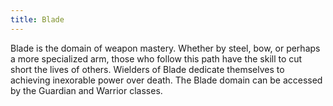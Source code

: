```yaml
---
title: Blade
---
```


Blade is the domain of weapon mastery. Whether by steel, bow, or perhaps a more specialized arm, those who follow this path have the skill to cut short the lives of others. Wielders of Blade dedicate themselves to achieving inexorable power over death. The Blade domain can be accessed by the Guardian and Warrior classes.

